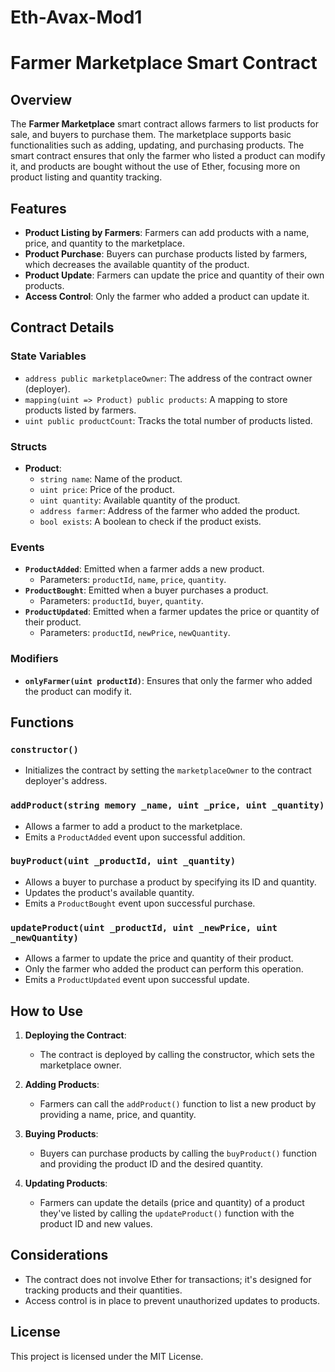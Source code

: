 # Eth-Avax-Mod1
# Farmer Marketplace Smart Contract

## Overview
The **Farmer Marketplace** smart contract allows farmers to list products for sale, and buyers to purchase them. The marketplace supports basic functionalities such as adding, updating, and purchasing products. The smart contract ensures that only the farmer who listed a product can modify it, and products are bought without the use of Ether, focusing more on product listing and quantity tracking.

## Features
- **Product Listing by Farmers**: Farmers can add products with a name, price, and quantity to the marketplace.
- **Product Purchase**: Buyers can purchase products listed by farmers, which decreases the available quantity of the product.
- **Product Update**: Farmers can update the price and quantity of their own products.
- **Access Control**: Only the farmer who added a product can update it.

## Contract Details

### State Variables
- `address public marketplaceOwner`: The address of the contract owner (deployer).
- `mapping(uint => Product) public products`: A mapping to store products listed by farmers.
- `uint public productCount`: Tracks the total number of products listed.

### Structs
- **Product**:
  - `string name`: Name of the product.
  - `uint price`: Price of the product.
  - `uint quantity`: Available quantity of the product.
  - `address farmer`: Address of the farmer who added the product.
  - `bool exists`: A boolean to check if the product exists.

### Events
- **`ProductAdded`**: Emitted when a farmer adds a new product.
  - Parameters: `productId`, `name`, `price`, `quantity`.
- **`ProductBought`**: Emitted when a buyer purchases a product.
  - Parameters: `productId`, `buyer`, `quantity`.
- **`ProductUpdated`**: Emitted when a farmer updates the price or quantity of their product.
  - Parameters: `productId`, `newPrice`, `newQuantity`.

### Modifiers
- **`onlyFarmer(uint productId)`**: Ensures that only the farmer who added the product can modify it.

## Functions

### `constructor()`
- Initializes the contract by setting the `marketplaceOwner` to the contract deployer's address.

### `addProduct(string memory _name, uint _price, uint _quantity)`
- Allows a farmer to add a product to the marketplace.
- Emits a `ProductAdded` event upon successful addition.

### `buyProduct(uint _productId, uint _quantity)`
- Allows a buyer to purchase a product by specifying its ID and quantity.
- Updates the product's available quantity.
- Emits a `ProductBought` event upon successful purchase.

### `updateProduct(uint _productId, uint _newPrice, uint _newQuantity)`
- Allows a farmer to update the price and quantity of their product.
- Only the farmer who added the product can perform this operation.
- Emits a `ProductUpdated` event upon successful update.

## How to Use

1. **Deploying the Contract**:
   - The contract is deployed by calling the constructor, which sets the marketplace owner.

2. **Adding Products**:
   - Farmers can call the `addProduct()` function to list a new product by providing a name, price, and quantity.

3. **Buying Products**:
   - Buyers can purchase products by calling the `buyProduct()` function and providing the product ID and the desired quantity.

4. **Updating Products**:
   - Farmers can update the details (price and quantity) of a product they've listed by calling the `updateProduct()` function with the product ID and new values.

## Considerations
- The contract does not involve Ether for transactions; it's designed for tracking products and their quantities.
- Access control is in place to prevent unauthorized updates to products.

## License
This project is licensed under the MIT License.
